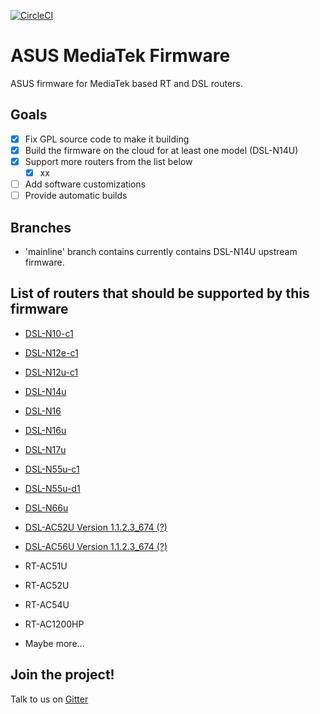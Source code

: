[![CircleCI](https://circleci.com/gh/gnuton/asus-mediatek-fw/tree/mainline.svg?style=svg)](https://circleci.com/gh/gnuton/asus-mediatek-fw/tree/mainline)

ASUS MediaTek Firmware
======================
ASUS firmware for MediaTek based RT and DSL routers.

Goals
--------
- [x] Fix GPL source code to make it building
- [x] Build the firmware on the cloud for at least one model (DSL-N14U)
- [x] Support more routers from the list below
  - [x] xx
- [ ] Add software customizations
- [ ] Provide automatic builds
 
Branches
--------
- 'mainline' branch contains currently contains DSL-N14U upstream firmware.

List of routers that should be supported by this firmware
---------------
* [DSL-N10-c1](https://wikidevi.com/wiki/ASUS_DSL-N10)
* [DSL-N12e-c1](https://wikidevi.com/wiki/ASUS_DSL-N12E_C1)
* [DSL-N12u-c1](https://wikidevi.com/wiki/ASUS_DSL-N12U_C1)
* [DSL-N14u](https://wikidevi.com/wiki/ASUS_DSL-N14U)
* [DSL-N16](https://wikidevi.com/wiki/ASUS_DSL-N16)
* [DSL-N16u](https://wikidevi.com/wiki/ASUS_DSL-N16U)
* [DSL-N17u](https://wikidevi.com/wiki/ASUS_DSL-N17U)
* [DSL-N55u-c1](https://wikidevi.com/wiki/ASUS_DSL-N55U_C1)
* [DSL-N55u-d1](https://wikidevi.com/wiki/ASUS_DSL-N55U_D1)
* [DSL-N66u](https://wikidevi.com/wiki/ASUS_DSL-N66U)
* [DSL-AC52U Version 1.1.2.3_674 (?)](https://wikidevi.com/wiki/ASUS_DSL-AC52U)
* [DSL-AC56U Version 1.1.2.3_674 (?)](https://wikidevi.com/wiki/ASUS_DSL-AC56U)

* RT-AC51U
* RT-AC52U
* RT-AC54U
* RT-AC1200HP
* Maybe more...

Join the project!
-----------------
Talk to us on [Gitter](https://gitter.im/asuswrt/mediatek)
